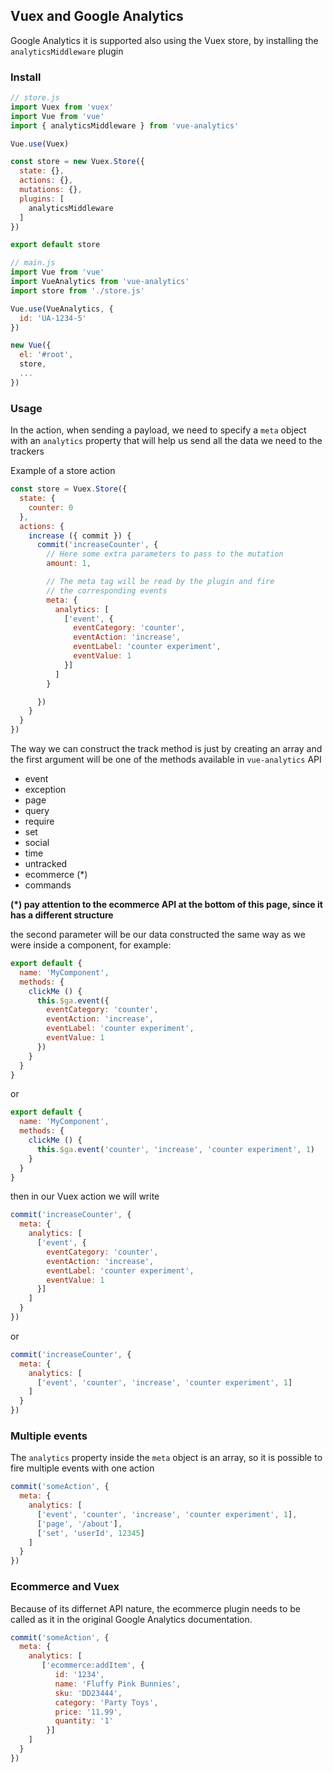 ## Vuex and Google Analytics

Google Analytics it is supported also using the Vuex store, by installing the `analyticsMiddleware` plugin

### Install

```js
// store.js
import Vuex from 'vuex'
import Vue from 'vue'
import { analyticsMiddleware } from 'vue-analytics'

Vue.use(Vuex)

const store = new Vuex.Store({
  state: {},
  actions: {},
  mutations: {},
  plugins: [
    analyticsMiddleware
  ]
})

export default store
```

```js
// main.js
import Vue from 'vue'
import VueAnalytics from 'vue-analytics'
import store from './store.js'

Vue.use(VueAnalytics, {
  id: 'UA-1234-5'
})

new Vue({
  el: '#root',
  store,
  ...
})
```

### Usage

In the action, when sending a payload, we need to specify a `meta` object with an `analytics` property that will help us send all the data we need to the trackers

Example of a store action

```js
const store = Vuex.Store({
  state: {
    counter: 0
  },
  actions: {
    increase ({ commit }) {
      commit('increaseCounter', {
        // Here some extra parameters to pass to the mutation
        amount: 1,

        // The meta tag will be read by the plugin and fire
        // the corresponding events
        meta: {
          analytics: [
            ['event', {
              eventCategory: 'counter',
              eventAction: 'increase',
              eventLabel: 'counter experiment',
              eventValue: 1
            }]
          ]
        }

      })
    }
  }
})
```

The way we can construct the track method is just by creating an array and the first argument will be one of the methods available in `vue-analytics` API

* event
* exception
* page
* query
* require
* set
* social
* time
* untracked
* ecommerce (*)
* commands

**(*) pay attention to the ecommerce API at the bottom of this page, since it has a different structure**

the second parameter will be our data constructed the same way as we were inside a component, for example:

```js
export default {
  name: 'MyComponent',
  methods: {
    clickMe () {
      this.$ga.event({
        eventCategory: 'counter',
        eventAction: 'increase',
        eventLabel: 'counter experiment',
        eventValue: 1
      })
    }
  }
}
```

or

```js
export default {
  name: 'MyComponent',
  methods: {
    clickMe () {
      this.$ga.event('counter', 'increase', 'counter experiment', 1)
    }
  }
}
```

then in our Vuex action we will write

```js
commit('increaseCounter', {
  meta: {
    analytics: [
      ['event', {
        eventCategory: 'counter',
        eventAction: 'increase',
        eventLabel: 'counter experiment',
        eventValue: 1
      }]
    ]
  }
})
```

or

```js
commit('increaseCounter', {
  meta: {
    analytics: [
      ['event', 'counter', 'increase', 'counter experiment', 1]
    ]
  }
})
```

### Multiple events

The `analytics` property inside the `meta` object is an array, so it is possible to fire multiple events with one action

```js
commit('someAction', {
  meta: {
    analytics: [
      ['event', 'counter', 'increase', 'counter experiment', 1],
      ['page', '/about'],
      ['set', 'userId', 12345]
    ]
  }
})
```

### Ecommerce and Vuex

Because of its differnet API nature, the ecommerce plugin needs to be called as it in the original Google Analytics documentation.

```js
commit('someAction', {
  meta: {
    analytics: [
       ['ecommerce:addItem', {
          id: '1234',
          name: 'Fluffy Pink Bunnies',
          sku: 'DD23444',
          category: 'Party Toys',
          price: '11.99',
          quantity: '1'
        }]
    ]
  }
})
```